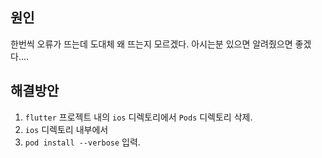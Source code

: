 원인
--
한번씩 오류가 뜨는데 도대체 왜 뜨는지 모르겠다. 아시는분 있으면 알려줬으면 좋겠다....

해결방안
--

1. ```flutter``` 프로젝트 내의 ```ios``` 디렉토리에서 ```Pods``` 디렉토리 삭제.
2. ```ios``` 디렉토리 내부에서 
3. ```pod install --verbose``` 입력.



